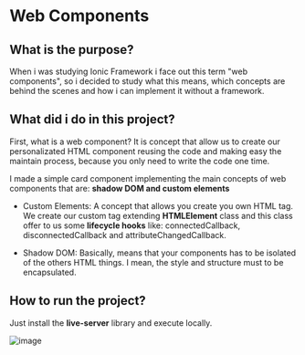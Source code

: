 # Web Components

## What is the purpose?
When i was studying Ionic Framework i face out this term "web components", so i decided to study what this means, which concepts are behind the scenes and how i can implement it without a framework.

## What did i do in this project?
First, what is a web component? It is concept that allow us to create our personalizated HTML component reusing the code and making easy the maintain process, because you only need to write the code one time.

I made a simple card component implementing the main concepts of web components that are: **shadow DOM and custom elements**

- Custom Elements: A concept that allows you create you own HTML tag. We create our custom tag extending **HTMLElement** class and this class offer to us some **lifecycle hooks** like: connectedCallback, disconnectedCallback and attributeChangedCallback.

- Shadow DOM: Basically, means that your components has to be isolated of the others HTML things. I mean, the style and structure must to be encapsulated.

## How to run the project?
Just install the **live-server** library and execute locally.

![image](https://ik.imagekit.io/ntsapal2yx/img4_HpFm1_5TS.png?ik-sdk-version=javascript-1.4.3&updatedAt=1643896756913)



